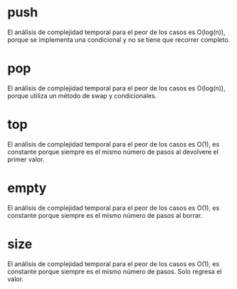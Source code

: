 # push
El análisis de complejidad temporal para el peor de los casos es O(log(n)), porque se implementa una condicional 
y no se tiene que recorrer completo.

# pop
El análisis de complejidad temporal para el peor de los casos es O(log(n)), porque utiliza un método de swap y condicionales.

# top
El análisis de complejidad temporal para el peor de los casos es O(1), es constante porque siempre es el mismo
número de pasos al devolvere el primer valor.

# empty
El análisis de complejidad temporal para el peor de los casos es O(1), es constante porque siempre es el mismo
número de pasos al borrar.

# size
El análisis de complejidad temporal para el peor de los casos es O(1), es constante porque siempre es el mismo
número de pasos. Solo regresa el valor.